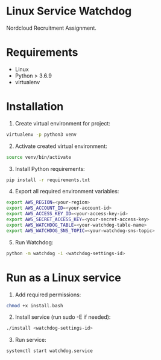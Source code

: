 # Linux Service Watchdog

Nordcloud Recruitment Assignment.

# Requirements
* Linux
* Python > 3.6.9
* virtualenv

# Installation

1. Create virtual environment for project:
```bash
virtualenv -p python3 venv
```

2. Activate created virtual environment:
```bash
source venv/bin/activate
```

3. Install Python requirements:
```bash
pip install -r requirements.txt
```

4. Export all required environment variables:
```bash
export AWS_REGION=<your-region>
export AWS_ACCOUNT_ID=<your-account-id>
export AWS_ACCESS_KEY_ID=<your-access-key-id>
export AWS_SECRET_ACCESS_KEY=<your-secret-access-key>
export AWS_WATCHDOG_TABLE=<your-watchdog-table-name>
export AWS_WATCHDOG_SNS_TOPIC=<your-watchdog-sns-topic>
```

5. Run Watchdog:
```bash
python -m watchdog -i <watchdog-settings-id>
```

# Run as a Linux service

1. Add required permissions:
```bash
chmod +x install.bash 
```

2. Install service (run sudo -E if needed):
```bash
./install <watchdog-settings-id>
```

3. Run service:
```bash
systemctl start watchdog.service
```
